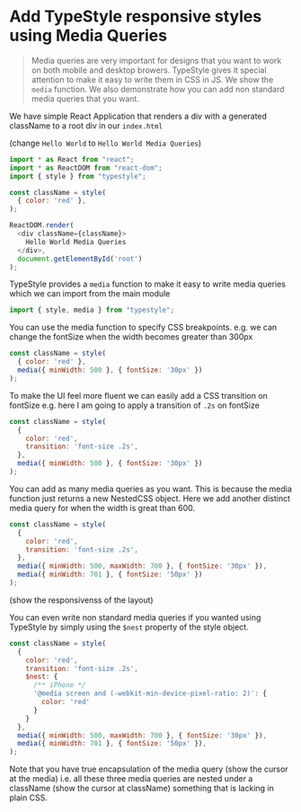 # Add TypeStyle responsive styles using Media Queries
> Media queries are very important for designs that you want to work on both mobile and desktop browers. TypeStyle gives it special attention to make it easy to write them in CSS in JS. We show the `media` function. We also demonstrate how you can add non standard media queries that you want.

We have simple React Application that renders a div with a generated className to a root div in our `index.html`

(change `Hello World` to `Hello World Media Queries`)
```js
import * as React from "react";
import * as ReactDOM from "react-dom";
import { style } from "typestyle";

const className = style(
  { color: 'red' },
);

ReactDOM.render(
  <div className={className}>
    Hello World Media Queries
  </div>,
  document.getElementById('root')
);
```

TypeStyle provides a `media` function to make it easy to write media queries which we can import from the main module

```js
import { style, media } from "typestyle";
```

You can use the media function to specify CSS breakpoints. e.g. we can change the fontSize when the width becomes greater than 300px

```js
const className = style(
  { color: 'red' },
  media({ minWidth: 500 }, { fontSize: '30px' })
);
```

To make the UI feel more fluent we can easily add a CSS transition on fontSize e.g. here I am going to apply a transition of `.2s` on fontSize

```js
const className = style(
  {
    color: 'red',
    transition: 'font-size .2s',
  },
  media({ minWidth: 500 }, { fontSize: '30px' })
);
```

You can add as many media queries as you want. This is because the media function just returns a new NestedCSS object. Here we add another distinct media query for when the width is great than 600.

```js
const className = style(
  {
    color: 'red',
    transition: 'font-size .2s',
  },
  media({ minWidth: 500, maxWidth: 700 }, { fontSize: '30px' }),
  media({ minWidth: 701 }, { fontSize: '50px' })
);
```

(show the responsivenss of the layout)

You can even write non standard media queries if you wanted using TypeStyle by simply using the `$nest` property of the style object.

```js
const className = style(
  {
    color: 'red',
    transition: 'font-size .2s',
    $nest: {
      /** iPhone */
      '@media screen and (-webkit-min-device-pixel-ratio: 2)': {
        color: 'red'
      }
    }
  },
  media({ minWidth: 500, maxWidth: 700 }, { fontSize: '30px' }),
  media({ minWidth: 701 }, { fontSize: '50px' }),
);
```

Note that you have true encapsulation of the media query (show the cursor at the media) i.e. all these three media queries are nested under a className (show the cursor at className) something that is lacking in plain CSS.
